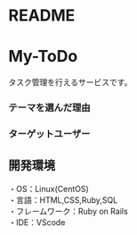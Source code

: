 # README

# My-ToDo  
タスク管理を行えるサービスです。　　

### テーマを選んだ理由  

### ターゲットユーザー  

## 開発環境  
・OS：Linux(CentOS)  
・言語：HTML,CSS,Ruby,SQL  
・フレームワーク：Ruby on Rails  
・IDE：VScode  

